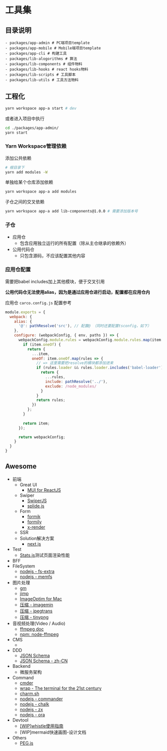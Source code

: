 # 工具集

## 目录说明

```text
- packages/app-admin # PC端项目template
- packages/app-mobile # Mobile端项目template
- packages/app-cli # 构建工具
- packages/lib-alogorithms # 算法
- packages/lib-components # 组件物料
- packages/lib-hooks # react hooks物料
- packages/lib-scripts # 工具脚本
- packages/lib-utils # 工具方法物料
```

## 工程化

```bash
yarn workspace app-a start # dev
```

或者进入项目中执行

```bash
cd ./packages/app-admin/
yarn start
```

### Yarn Workspace管理依赖

添加公共依赖

```bash
# 根目录下
yarn add modules -W
```

单独给某个仓库添加依赖

```bash
yarn workspace app-a add modules
```

子仓之间的交叉依赖

```bash
yarn workspace app-a add lib-components@1.0.0 # 需要添加版本号
```

### 子仓

* 应用仓
  * 包含应用独立运行的所有配置（除从主仓继承的依赖外）
* 公用代码仓
  * 只包含源码，不应该配置其他内容

### 应用仓配置

需要把babel includes加上其他模块，便于交叉引用

**公用代码仓无法使用alias，因为是通过应用仓进行启动，配置都在应用仓内**

应用仓 `carco.config.js` 配置参考

```js
module.exports = {
  webpack: {
    alias: {
      '@': pathResolve('src'), // 配置@ （同时还要配置tsconfig，如下）
    },
    configure: (webpackConfig, { env, paths }) => {
      webpackConfig.module.rules = webpackConfig.module.rules.map(item => {
        if (item.oneOf) {
          return {
            ...item,
            oneOf: item.oneOf.map(rules => {
              // => 这里需要把resolve的模块都添加进来
              if (rules.loader && rules.loader.includes('babel-loader')) {
                return {
                  ...rules,
                  include: pathResolve('../'),
                  exclude: /node_modules/
                }
              }
              return rules;
            })
          };
        }
        
        return item;
      });

      return webpackConfig;
    }
  }
}
```

## Awesome

* 前端
  * Great UI
    * [MUI for ReactJS](https://mui.com/)
  * Swiper
    * [SwiperJS](https://swiperjs.com/get-started)
    * [splide.js](https://splidejs.com/)
  * Form
    * [formik](https://formik.org/docs/overview)
    * [formily](https://formilyjs.org/)
    * [x-render](https://x-render.gitee.io/form-render/advanced/measure)
  * SSR
  * Solution解决方案
    * [next.js](https://nextjs.org/)
* Test
  * [Stats.js](https://github.com/mrdoob/stats.js)测试页面渲染性能
* BFF
* FileSystem
  * [nodejs - fs-extra](https://www.npmjs.com/package/fs-extra)
  * [nodejs - memfs](https://www.npmjs.com/package/memfs)
* 图片处理
  * [gm](https://www.npmjs.com/package/gm)
  * [jimp](https://github.com/oliver-moran/jimp)
  * [ImageOptim for Mac](https://imageoptim.com/mac)
  * [压缩 - imagemin](https://github.com/imagemin)
  * [压缩 - jpegtrans](https://github.com/imagemin/jpegtran-bin)
  * [压缩 - tinypng](https://tinypng.com/)
* 音视频处理(Video / Audio)
  * [ffmpeg doc](http://ffmpeg.org/)
  * [npm: node-ffmpeg](https://www.npmjs.com/package/ffmpeg)
* CMS
  * []()
* DDD
  * [JSON Schema](https://json-schema.org/understanding-json-schema/)
  * [JSON Schema - zh-CN](https://json-schema.apifox.cn/)
* Backend
  * 微服务架构
* Command
  * [cmder]()
  * [wrap - The terminal for the 21st century](https://www.warp.dev/)
  * [charm.sh](https://charm.sh/)
  * [nodejs - commander](https://github.com/tj/commander.js/blob/HEAD/Readme_zh-CN.md)
  * [nodejs - chalk](https://www.npmjs.com/package/chalk)
  * [nodejs - zx](https://www.npmjs.com/package/zx)
  * [nodejs - ora](https://www.npmjs.com/package/ora)
* Devtool
  * [[WIP]whistle使用指南](./packages/doc/articles/tools/whistle_handbook.md)
  * [WIP]mermaid快速画图-设计文档
* Others
  * [PEG.js](https://pegjs.org/documentation)
